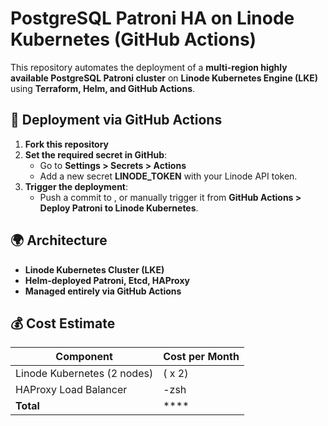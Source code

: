 # PostgreSQL Patroni HA on Linode Kubernetes (GitHub Actions)

This repository automates the deployment of a **multi-region highly available PostgreSQL Patroni cluster** on **Linode Kubernetes Engine (LKE)** using **Terraform, Helm, and GitHub Actions**.

## 🚀 Deployment via GitHub Actions
1. **Fork this repository**
2. **Set the required secret in GitHub**:
   - Go to **Settings > Secrets > Actions**
   - Add a new secret **LINODE_TOKEN** with your Linode API token.
3. **Trigger the deployment**:
   - Push a commit to , or manually trigger it from **GitHub Actions > Deploy Patroni to Linode Kubernetes**.

## 🌍 Architecture
- **Linode Kubernetes Cluster (LKE)**
- **Helm-deployed Patroni, Etcd, HAProxy**
- **Managed entirely via GitHub Actions**

## 💰 Cost Estimate
| Component | Cost per Month |
|-----------|---------------|
| Linode Kubernetes (2 nodes) |  ( x 2) |
| HAProxy Load Balancer | -zsh |
| **Total** | **** |
